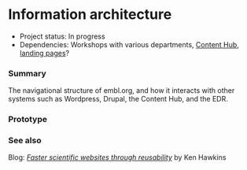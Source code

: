 # Information architecture

- Project status: In progress
- Dependencies: Workshops with various departments, [Content Hub](content-hub.md), [landing pages](landing-pages.md)?

### Summary

The navigational structure of embl.org, and how it interacts with other systems such as Wordpress, Drupal, the Content Hub, and the EDR.

### Prototype

### See also

Blog: [*Faster scientific websites through reusability*](https://blogs.embl.org/communications/2018/09/12/faster-scientific-websites-through-reusability/) by Ken Hawkins

